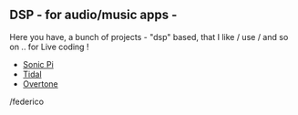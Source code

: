 ## DSP - for audio/music apps -

Here you have, a bunch of projects - "dsp" based, that I like / use / and so on .. for Live coding !

* [Sonic Pi](http://github.com/samaaron/sonic-pi)
* [Tidal](https://github.com/tidalcycles/Tidal)
* [Overtone](https://github.com/overtone/overtone)


/federico
